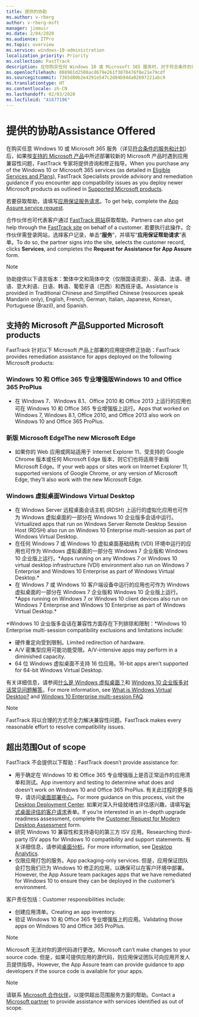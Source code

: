 ```yaml
---
title: 提供的协助
ms.author: v-rberg
author: v-rberg-msft
manager: jimmuir
ms.date: 2/04/2020
ms.audience: ITPro
ms.topic: overview
ms.service: windows-10-administration
localization_priority: Priority
ms.collection: FastTrack
description: 在你购买任何 Windows 10 或 Microsoft 365 服务时，对于符合条件的订阅，FastTrack 专家将免费提供咨询和修正指南来支持客户部署到 Windows 10 和 Office 365 专业增强版并保持最新状态。
ms.openlocfilehash: 088901d2508acd679e261f3870476f8e21e79cdf
ms.sourcegitcommit: 7365d80b2e4291e547c2d84b94da02697221abc9
ms.translationtype: HT
ms.contentlocale: zh-CN
ms.lasthandoff: 02/03/2020
ms.locfileid: "41677196"
---
```

# <a name="assistance-offered"></a><span data-ttu-id="1d108-103">提供的协助</span><span class="sxs-lookup"><span data-stu-id="1d108-103">Assistance Offered</span></span>  

<span data-ttu-id="1d108-104">在购买任意 Windows 10 或 Microsoft 365 服务（详见[符合条件的服务和计划](M365-eligible-services-and-plans.md)）后，如果按[支持的 Microsoft 产品](#supported-microsoft-products)中所述部署较新的 Microsoft 产品时遇到应用兼容性问题，FastTrack 专家将提供咨询和修正指导。</span><span class="sxs-lookup"><span data-stu-id="1d108-104">When you purchase any of the Windows 10 or Microsoft 365 services (as detailed in [Eligible Services and Plans](M365-eligible-services-and-plans.md)), FastTrack Specialists provide advisory and remediation guidance if you encounter app compatibility issues as you deploy newer Microsoft products as outlined in [Supported Microsoft products](#supported-microsoft-products).</span></span>

<span data-ttu-id="1d108-105">若要获取帮助，请填写[应用保证服务请求](https://go.microsoft.com/fwlink/?linkid=2022721)。</span><span class="sxs-lookup"><span data-stu-id="1d108-105">To get help, complete the [App Assure service request](https://go.microsoft.com/fwlink/?linkid=2022721).</span></span>

<span data-ttu-id="1d108-106">合作伙伴也可代表客户通过 [FastTrack 网站](https://go.microsoft.com/fwlink/?linkid=780698)获取帮助。</span><span class="sxs-lookup"><span data-stu-id="1d108-106">Partners can also get help through the [FastTrack site](https://go.microsoft.com/fwlink/?linkid=780698) on behalf of a customer.</span></span> <span data-ttu-id="1d108-107">若要执行此操作，合作伙伴需登录网站，选择客户记录，单击“**服务**”，并填写“**应用保证帮助请求**”表单。</span><span class="sxs-lookup"><span data-stu-id="1d108-107">To do so, the partner signs into the site, selects the customer record, clicks **Services**, and completes the **Request for Assistance for App Assure** form.</span></span>

> [!NOTE]
> <span data-ttu-id="1d108-108">协助提供以下语言版本：繁体中文和简体中文（仅限国语资源）、英语、法语、德语、意大利语、日语、韩语、葡萄牙语（巴西）和西班牙语。</span><span class="sxs-lookup"><span data-stu-id="1d108-108">Assistance is provided in Traditional Chinese and Simplified Chinese (resources speak Mandarin only), English, French, German, Italian, Japanese, Korean, Portuguese (Brazil), and Spanish.</span></span> 

## <a name="supported-microsoft-products"></a><span data-ttu-id="1d108-109">支持的 Microsoft 产品</span><span class="sxs-lookup"><span data-stu-id="1d108-109">Supported Microsoft products</span></span>

<span data-ttu-id="1d108-110">FastTrack 针对以下 Microsoft 产品上部署的应用提供修正协助：</span><span class="sxs-lookup"><span data-stu-id="1d108-110">FastTrack provides remediation assistance for apps deployed on the following Microsoft products:</span></span>

### <a name="windows-10-and-office-365-proplus"></a><span data-ttu-id="1d108-111">Windows 10 和 Office 365 专业增强版</span><span class="sxs-lookup"><span data-stu-id="1d108-111">Windows 10 and Office 365 ProPlus</span></span>

- <span data-ttu-id="1d108-112">在 Windows 7、Windows 8.1、Office 2010 和 Office 2013 上运行的应用也可在 Windows 10 和 Office 365 专业增强版上运行。</span><span class="sxs-lookup"><span data-stu-id="1d108-112">Apps that worked on Windows 7, Windows 8.1, Office 2010, and Office 2013 also work on Windows 10 and Office 365 ProPlus.</span></span>

### <a name="the-new-microsoft-edge"></a><span data-ttu-id="1d108-113">新版 Microsoft Edge</span><span class="sxs-lookup"><span data-stu-id="1d108-113">The new Microsoft Edge</span></span>

- <span data-ttu-id="1d108-114">如果你的 Web 应用或网站适用于 Internet Explorer 11、受支持的 Google Chrome 版本或任何 Microsoft Edge 版本，则它们也将适用于新版 Microsoft Edge。</span><span class="sxs-lookup"><span data-stu-id="1d108-114">If your web apps or sites work on Internet Explorer 11, supported versions of Google Chrome, or any version of Microsoft Edge, they’ll also work with the new Microsoft Edge.</span></span>

### <a name="windows-virtual-desktop"></a><span data-ttu-id="1d108-115">Windows 虚拟桌面</span><span class="sxs-lookup"><span data-stu-id="1d108-115">Windows Virtual Desktop</span></span>

- <span data-ttu-id="1d108-116">在 Windows Server 远程桌面会话主机 (RDSH) 上运行的虚拟化应用也可作为 Windows 虚拟桌面的一部分在 Windows 10 企业版多会话中运行。</span><span class="sxs-lookup"><span data-stu-id="1d108-116">Virtualized apps that run on Windows Server Remote Desktop Session Host (RDSH) also run on Windows 10 Enterprise multi-session as part of Windows Virtual Desktop.</span></span>
- <span data-ttu-id="1d108-117">在任何 Windows 7 或 Windows 10 虚拟桌面基础结构 (VDI) 环境中运行的应用也可作为 Windows 虚拟桌面的一部分在 Windows 7 企业版和 Windows 10 企业版上运行。\*</span><span class="sxs-lookup"><span data-stu-id="1d108-117">Apps running on any Windows 7 or Windows 10 virtual desktop infrastructure (VDI) environment also run on Windows 7 Enterprise and Windows 10 Enterprise as part of Windows Virtual Desktop.\*</span></span>
- <span data-ttu-id="1d108-118">在 Windows 7 或 Windows 10 客户端设备中运行的应用也可作为 Windows 虚拟桌面的一部分在 Windows 7 企业版和 Windows 10 企业版上运行。\*</span><span class="sxs-lookup"><span data-stu-id="1d108-118">Apps running on Windows 7 or Windows 10 client devices also run on Windows 7 Enterprise and Windows 10 Enterprise as part of Windows Virtual Desktop.\*</span></span>

<span data-ttu-id="1d108-119">\*Windows 10 企业版多会话在兼容性方面存在下列排除和限制：</span><span class="sxs-lookup"><span data-stu-id="1d108-119">\*Windows 10 Enterprise multi-session compatibility exclusions and limitations include:</span></span>
- <span data-ttu-id="1d108-120">硬件重定向受到限制。</span><span class="sxs-lookup"><span data-stu-id="1d108-120">Limited redirection of hardware.</span></span>
- <span data-ttu-id="1d108-121">A/V 密集型应用可能功能受限。</span><span class="sxs-lookup"><span data-stu-id="1d108-121">A/V-intensive apps may perform in a diminished capacity.</span></span>
- <span data-ttu-id="1d108-122">64 位 Windows 虚拟桌面不支持 16 位应用。</span><span class="sxs-lookup"><span data-stu-id="1d108-122">16-bit apps aren’t supported for 64-bit Windows Virtual Desktop.</span></span>

<span data-ttu-id="1d108-123">有关详细信息，请参阅[什么是 Windows 虚拟桌面？](https://docs.microsoft.com/azure/virtual-desktop/overview)和 [Windows 10 企业版多对话常见问题解答](https://docs.microsoft.com/azure/virtual-desktop/windows-10-multisession-faq)。</span><span class="sxs-lookup"><span data-stu-id="1d108-123">For more information, see [What is Windows Virtual Desktop?](https://docs.microsoft.com/azure/virtual-desktop/overview) and [Windows 10 Enterprise multi-session FAQ](https://docs.microsoft.com/azure/virtual-desktop/windows-10-multisession-faq).</span></span>

> [!NOTE]
> <span data-ttu-id="1d108-124">FastTrack 将以合理的方式尽全力解决兼容性问题。</span><span class="sxs-lookup"><span data-stu-id="1d108-124">FastTrack makes every reasonable effort to resolve compatibility issues.</span></span> 

## <a name="out-of-scope"></a><span data-ttu-id="1d108-125">超出范围</span><span class="sxs-lookup"><span data-stu-id="1d108-125">Out of scope</span></span>

<span data-ttu-id="1d108-126">FastTrack 不会提供以下帮助：</span><span class="sxs-lookup"><span data-stu-id="1d108-126">FastTrack doesn’t provide assistance for:</span></span>
- <span data-ttu-id="1d108-127">用于确定在 Windows 10 和 Office 365 专业增强版上是否正常运作的应用清单和测试。</span><span class="sxs-lookup"><span data-stu-id="1d108-127">App inventory and testing to determine what does and doesn’t work on Windows 10 and Office 365 ProPlus.</span></span> <span data-ttu-id="1d108-128">有关此过程的更多指导，请访问[桌面部署中心](https://go.microsoft.com/fwlink/?linkid=2080140)。</span><span class="sxs-lookup"><span data-stu-id="1d108-128">For more guidance on this process, visit the [Desktop Deployment Center](https://go.microsoft.com/fwlink/?linkid=2080140).</span></span> <span data-ttu-id="1d108-129">如果对深入升级就绪性评估感兴趣，请填写[新式桌面评估的客户请求](https://go.microsoft.com/fwlink/?linkid=2053818)表单。</span><span class="sxs-lookup"><span data-stu-id="1d108-129">If you’re interested in an in-depth upgrade readiness assessment, complete the [Customer Request for Modern Desktop Assessment](https://go.microsoft.com/fwlink/?linkid=2053818) form.</span></span>
- <span data-ttu-id="1d108-130">研究 Windows 10 兼容性和支持语句的第三方 ISV 应用。</span><span class="sxs-lookup"><span data-stu-id="1d108-130">Researching third-party ISV apps for Windows 10 compatibility and support statements.</span></span> <span data-ttu-id="1d108-131">有关详细信息，请参阅[桌面分析](https://docs.microsoft.com/sccm/desktop-analytics/overview)。</span><span class="sxs-lookup"><span data-stu-id="1d108-131">For more information, see [Desktop Analytics](https://docs.microsoft.com/sccm/desktop-analytics/overview).</span></span>
- <span data-ttu-id="1d108-132">仅限应用打包的服务。</span><span class="sxs-lookup"><span data-stu-id="1d108-132">App packaging-only services.</span></span> <span data-ttu-id="1d108-133">但是，应用保证团队会打包我们已为 Windows 10 修正的应用，以确保可以在客户环境中部署。</span><span class="sxs-lookup"><span data-stu-id="1d108-133">However, the App Assure team packages apps that we have remediated for Windows 10 to ensure they can be deployed in the customer’s environment.</span></span>

<span data-ttu-id="1d108-134">客户责任包括：</span><span class="sxs-lookup"><span data-stu-id="1d108-134">Customer responsibilities include:</span></span>
- <span data-ttu-id="1d108-135">创建应用清单。</span><span class="sxs-lookup"><span data-stu-id="1d108-135">Creating an app inventory.</span></span>
- <span data-ttu-id="1d108-136">验证 Windows 10 和 Office 365 专业增强版上的应用。</span><span class="sxs-lookup"><span data-stu-id="1d108-136">Validating those apps on Windows 10 and Office 365 ProPlus.</span></span>

> [!NOTE]
> <span data-ttu-id="1d108-137">Microsoft 无法对你的源代码进行更改。</span><span class="sxs-lookup"><span data-stu-id="1d108-137">Microsoft can’t make changes to your source code.</span></span> <span data-ttu-id="1d108-138">但是，如果可提供应用的源代码，则应用保证团队可向应用开发人员提供指导。</span><span class="sxs-lookup"><span data-stu-id="1d108-138">However, the App Assure team can provide guidance to app developers if the source code is available for your apps.</span></span>

> [!NOTE]
> <span data-ttu-id="1d108-139">请联系 [Microsoft 合作伙伴](https://go.microsoft.com/fwlink/?linkid=2080150)，以提供超出范围服务方面的帮助。</span><span class="sxs-lookup"><span data-stu-id="1d108-139">Contact a [Microsoft partner](https://go.microsoft.com/fwlink/?linkid=2080150) to provide assistance with services identified as out of scope.</span></span>
